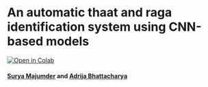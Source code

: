 # An automatic thaat and raga identification system using CNN-based models

[![Open in Colab](https://colab.research.google.com/assets/colab-badge.svg)](https://colab.research.google.com/github/SuryaMajumder/Thaat_and_Raga_Identification/blob/main/Thaat_and_Raga_Identification.ipynb.ipynb) 

#### [Surya Majumder](https://www.linkedin.com/in/surya-majumder-333891246/) and [Adrija Bhattacharya](https://in.linkedin.com/in/adrija-bhattacharya-482865114)
